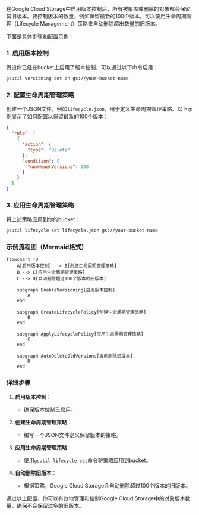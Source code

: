 在Google Cloud Storage中启用版本控制后，所有被覆盖或删除的对象都会保留其旧版本。要控制版本的数量，例如保留最新的100个版本，可以使用生命周期管理（Lifecycle Management）策略来自动删除超出数量的旧版本。

下面是具体步骤和配置示例：

### 1. 启用版本控制

假设你已经在bucket上启用了版本控制，可以通过以下命令启用：

```bash
gsutil versioning set on gs://your-bucket-name
```

### 2. 配置生命周期管理策略

创建一个JSON文件，例如`lifecycle.json`，用于定义生命周期管理策略。以下示例展示了如何配置以保留最新的100个版本：

```json
{
  "rule": [
    {
      "action": {
        "type": "Delete"
      },
      "condition": {
        "numNewerVersions": 100
      }
    }
  ]
}
```

### 3. 应用生命周期管理策略

将上述策略应用到你的bucket：

```bash
gsutil lifecycle set lifecycle.json gs://your-bucket-name
```

### 示例流程图（Mermaid格式）

```mermaid
flowchart TD
    A[启用版本控制] --> B[创建生命周期管理策略]
    B --> C[应用生命周期管理策略]
    C --> D[自动删除超过100个版本的旧版本]
    
    subgraph EnableVersioning[启用版本控制]
        A
    end
    
    subgraph CreateLifecyclePolicy[创建生命周期管理策略]
        B
    end
    
    subgraph ApplyLifecyclePolicy[应用生命周期管理策略]
        C
    end
    
    subgraph AutoDeleteOldVersions[自动删除旧版本]
        D
    end
```

### 详细步骤

1. **启用版本控制**：
   - 确保版本控制已启用。

2. **创建生命周期管理策略**：
   - 编写一个JSON文件定义保留版本的策略。

3. **应用生命周期管理策略**：
   - 使用`gsutil lifecycle set`命令将策略应用到bucket。

4. **自动删除旧版本**：
   - 根据策略，Google Cloud Storage会自动删除超过100个版本的旧版本。

通过以上配置，你可以有效地管理和控制Google Cloud Storage中的对象版本数量，确保不会保留过多的旧版本。